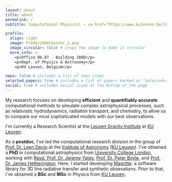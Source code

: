 ```yaml
---
layout: about
title: about
permalink: /
subtitle: Computational Physicist – <a href="https://www.kuleuven.be/lgi">Leuven Gravity Institute, KU Leuven</a>

profile:
  align: right
  image: FrederikDeCeuster_2.png
  image_circular: false # crops the image to make it circular
  more_info: >
    <p>Office 06.07 - Building 200D</p>
    <p>Dept. of Physics & Astronomy</p>
    <p>KU Leuven, Belgium</p>

news: false # includes a list of news items
selected_papers: true # includes a list of papers marked as "selected={true}"
social: true # includes social icons at the bottom of the page
---
```


My research focuses on developing <strong>efficient</strong> and <strong>quantifiably accurate</strong> computational methods to
simulate complex astrophysical processes, such as relativistic hydrodynamics, radiation transport,
and chemistry, to allow us to compare our most sophisticated models with our best observations.

I'm currently a Research Scientist at the [Leuven Gravity Institute](https://www.kuleuven.be/lgi) at [KU Leuven](https://www.kuleuven.be/kuleuven/).

As a <strong>postdoc</strong>, I've led the computational research division in the group of [Prof. Dr. Leen Decin](https://fys.kuleuven.be/ster/staff/senior-staff/leen-decin) at the [Institute of Astronomy](https://fys.kuleuven.be/ster) ([KU Leuven](https://www.kuleuven.be/kuleuven/)).
I've obtained a <strong>PhD</strong> in computational astrophysics from [University College London](https://www.ucl.ac.uk/), working with [Revd. Prof. Dr. Jeremy Yates](https://www.ucl.ac.uk/physics-astronomy/people/dr-jeremy-yates), [Prof. Dr. Peter Boyle](https://www2.ph.ed.ac.uk/~paboyle/), and [Prof. Dr. James Hetherington](https://profiles.ucl.ac.uk/6295-james-hetherington). Here, I started developing [Magritte](/projects/magritte/): a software library for 3D line radiative transfer and synthetic obsevations.
Prior to that, I've obtained a <strong>BSc</strong> and <strong>MSc</strong> in Physics from [KU Leuven](https://www.kuleuven.be/kuleuven/).